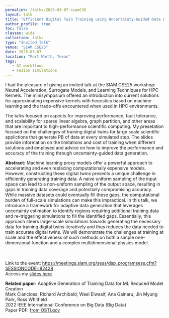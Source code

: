 ```yaml
---
permalink: /talks/2025-03-07-siamCSE
layout: talk
title: "Efficient Digital Twin Training using Uncertainty-Guided Data Generation"
author_profile: true
toc: false
classes: wide
collection: talks
type: "Invited Talk"
venue: "SIAM CSE25"
date: 2025-03-07
location: "Fort Worth, Texas"
tags:
   - AI workflows
   - Fusion simulations
---
```


I had the pleasure of giving an invited talk at the SIAM CSE25 workshop: Neural Acceleration, Surrogate Models, and Learning Techniques for HPC Kernels.
The minisymposium offered an introduction into current solutions for  approximating expensive kernels with heuristics based on machine learning and the trade-offs encountered when used in HPC environments.

The talks focused on aspects for improving performance, fault tolerance, and scalability for sparse linear algebra, graph partition, and other areas that are important to high-performance scientific computing.
My presetation focused on the challenges of training digital twins for large scale scientific applictions that generate PB of data at every simulated step. The slides provide information on the limitations and cost of training when different solutions and employed and advice on how to improve the performance and accuracy of the training through uncertainty-guided data generation.

<p class="archive__item-excerpt" itemprop="description">

<strong>Abstract:</strong>
Machine learning proxy models offer a powerful approach to accelerating and even replacing computationally expensive models. However, constructing these digital twins presents a unique challenge in efficiently generating training data. A naive uniform sampling of the input space can lead to a non-uniform sampling of the output space, resulting in gaps in training data coverage and potentially compromising accuracy. While massive datasets could eventually fill these gaps, the computational burden of full-scale simulations can make this impractical. In this talk, we introduce a framework for adaptive data generation that leverages uncertainty estimation to identify regions requiring additional training data and re-triggering simulations to fill the identified gaps. Essentially, this approach steers large-scale simulations towards generating the necessary data for training digital twins iteratively and thus reduces the data needed to train accurate digital twins. We will demonstrate the challenges at training at scale and the effectiveness of such methods on both a simple one-dimensional function and a complex multidimensional physics model.

<br/><br/>
Link to the event: <a href="https://meetings.siam.org/sess/dsp_programsess.cfm?SESSIONCODE=82428">https://meetings.siam.org/sess/dsp_programsess.cfm?SESSIONCODE=82428</a>
<br/>
Access my <a href="../assets/talks/2025_SIAM_CSE.pdf">slides here</a>
</p>

<strong>Related paper:</strong>
Adaptive Generation of Training Data for ML Reduced Model Creation
<br/> Mark Cianciosa, Richard Archibald, Wael Elwasif, Ana Gainaru, Jin Myung Park, Ross Whitfield
<br/>2022 IEEE International Conference on Big Data (Big Data)
<br/>Paper PDF: <a href="https://www.osti.gov/servlets/purl/1923172">from OSTI.gov</a> 
